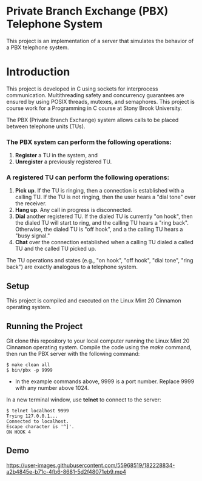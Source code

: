 # Private Branch Exchange (PBX) Telephone System
This project is an implementation of a server that simulates the behavior of a PBX telephone system. 

# Introduction
This project is developed in C using sockets for interprocess communication. Multithreading safety and concurrency guarantees are ensured by using POSIX threads, mutexes, and semaphores. This project is course work for a Programming in C course at Stony Brook University.

The PBX (Private Branch Exchange) system allows calls to be placed between telephone units (TUs). 

### The PBX system can perform the following operations:

1) **Register** a TU in the system, and
2) **Unregister** a previously registered TU.

### A registered TU can perform the following operations:

1) **Pick up**. If the TU is ringing, then a connection is established with a calling TU. If the TU is not ringing, then the user hears a "dial tone" over the receiver.
2) **Hang up**. Any call in progress is disconnected.
3) **Dial** another registered TU. If the dialed TU is currently "on hook", then the dialed TU will start to ring, and the calling TU hears a "ring back". Otherwise, the dialed TU is "off hook", and a the calling TU hears a "busy signal."
4) **Chat** over the connection established when a calling TU dialed a called TU and the called TU picked up.

The TU operations and states (e.g., "on hook", "off hook", "dial tone", "ring back") are exactly analogous to a telephone system.

## Setup
This project is compiled and executed on the Linux Mint 20 Cinnamon operating system.

## Running the Project
Git clone this repository to your local computer running the Linux Mint 20 Cinnamon operating system. Compile the code using the *make* command, then run the PBX server with the following command:
```
$ make clean all
$ bin/pbx -p 9999
```

* In the example commands above, 9999 is a port number. Replace 9999 with any number above 1024.

In a new terminal window, use **telnet** to connect to the server:
```
$ telnet localhost 9999
Trying 127.0.0.1...
Connected to localhost.
Escape character is '^]'.
ON HOOK 4
```

## Demo
https://user-images.githubusercontent.com/55968519/182228834-a2b4845e-b71c-4fb6-8681-5d2f48071eb9.mp4
